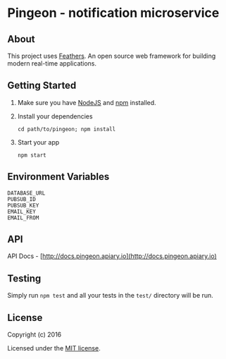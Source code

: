# Pingeon - notification microservice

## About

This project uses [Feathers](http://feathersjs.com). An open source web  framework for building modern real-time applications.

## Getting Started

1. Make sure you have [NodeJS](https://nodejs.org/) and [npm](https://www.npmjs.com/) installed.
2. Install your dependencies
    
    ```
    cd path/to/pingeon; npm install
    ```

3. Start your app
    
    ```
    npm start
    ```

## Environment Variables

```
DATABASE_URL
PUBSUB_ID
PUBSUB_KEY
EMAIL_KEY
EMAIL_FROM
```

## API

API Docs - [http://docs.pingeon.apiary.io](http://docs.pingeon.apiary.io)

## Testing

Simply run `npm test` and all your tests in the `test/` directory will be run.

## License

Copyright (c) 2016

Licensed under the [MIT license](LICENSE).
